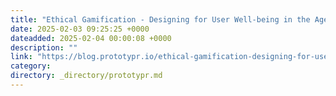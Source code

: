 ```yaml
---
title: "Ethical Gamification - Designing for User Well-being in the Age of Addictive Tech"
date: 2025-02-03 09:25:25 +0000
dateadded: 2025-02-04 00:00:08 +0000
description: ""
link: "https://blog.prototypr.io/ethical-gamification-designing-for-user-well-being-in-the-age-of-addictive-tech-85fe9d16f130?source=rss----eb297ea1161a---4"
category:
directory: _directory/prototypr.md
---
```

